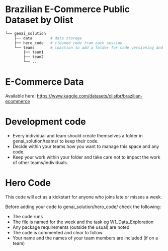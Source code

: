 # Brazilian E-Commerce Public Dataset by Olist

``` bash
└── genai_solution                
    ├── data        # data storage
    ├── hero_code   # cleaned code from each session     
    └── teams       # loaction to add a folder for code versioning and colaboration
        ├── team1 
        ├── team2     
        └── ...
```

# E-Commerce Data
Available here: https://www.kaggle.com/datasets/olistbr/brazilian-ecommerce

# Development code
- Every individual and team should create themselves a folder in genai_solution/teams/ to keep their code.
- Decide within your teams how you want to manage this space and any code.
- Keep your work within your folder and take care not to impact the work of other teams/individuals.

# Hero Code
This code will act as a kickstart for anyone who joins late or misses a week.

Before adding your code to genai_solution/hero_code/ check the following:
- The code runs
- The file is named for the week and the task eg W1_Data_Exploration
- Any package requirements (outside the usual) are noted
- The code is commented and clear to follow
- Your name and the names of your team members are included (if on a team)
